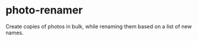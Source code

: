 # photo-renamer

Create copies of photos in bulk, while renaming them based on a list of new names.

